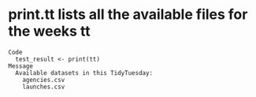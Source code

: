 # print.tt lists all the available files for the weeks tt

    Code
      test_result <- print(tt)
    Message
      Available datasets in this TidyTuesday:
      	agencies.csv 
      	launches.csv 
      	

